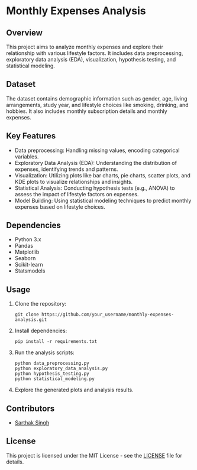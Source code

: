 # Monthly Expenses Analysis

## Overview
This project aims to analyze monthly expenses and explore their relationship with various lifestyle factors. It includes data preprocessing, exploratory data analysis (EDA), visualization, hypothesis testing, and statistical modeling.

## Dataset
The dataset contains demographic information such as gender, age, living arrangements, study year, and lifestyle choices like smoking, drinking, and hobbies. It also includes monthly subscription details and monthly expenses.

## Key Features
- Data preprocessing: Handling missing values, encoding categorical variables.
- Exploratory Data Analysis (EDA): Understanding the distribution of expenses, identifying trends and patterns.
- Visualization: Utilizing plots like bar charts, pie charts, scatter plots, and KDE plots to visualize relationships and insights.
- Statistical Analysis: Conducting hypothesis tests (e.g., ANOVA) to assess the impact of lifestyle factors on expenses.
- Model Building: Using statistical modeling techniques to predict monthly expenses based on lifestyle choices.

## Dependencies
- Python 3.x
- Pandas
- Matplotlib
- Seaborn
- Scikit-learn
- Statsmodels

## Usage
1. Clone the repository:
   ```
   git clone https://github.com/your_username/monthly-expenses-analysis.git
   ```
2. Install dependencies:
   ```
   pip install -r requirements.txt
   ```
3. Run the analysis scripts:
   ```
   python data_preprocessing.py
   python exploratory_data_analysis.py
   python hypothesis_testing.py
   python statistical_modeling.py
   ```
4. Explore the generated plots and analysis results.

## Contributors
- [Sarthak Singh](https://github.com/Saru426)

## License
This project is licensed under the MIT License - see the [LICENSE](LICENSE) file for details.
